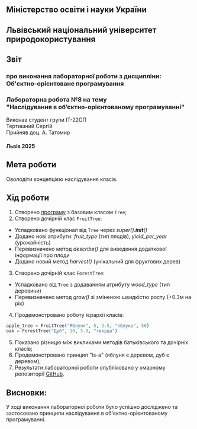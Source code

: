 ## Міністерство освіти і науки України  
## Львівський національний університет природокористування
## Звіт 
### про виконання лабораторної роботи з дисципліни: <br> Об'єктно-орієнтоване програмування 
### Лабораторна робота №8 на тему <br> "Наслідування в об’єктно-орієнтованому програмуванні"
Виконав студент групи ІТ-22СП <br> Тертишний Сергій
<br> Прийняв доц. А. Татомир

#### Львів 2025

## Мета роботи 
Оволодіти концепцією наслідування класів.

## Хід роботи
1. Створено [програму](inheritance.py) з базовим класом `Tree`;
2. Створено дочірній клас `FruitTree`:
- Успадковано функціонал від `Tree` через *super().__init__()*
- Додано нові атрибути: *fruit_type* (тип плодів), *yield_per_year* (урожайність)
- Перевизначено метод *describe()* для виведення додаткової інформації про плоди
- Додано новий метод *harvest()* (унікальний для фруктових дерев)
3. Створено дочірній клас `ForestTree`:
- Успадковано від `Tree` з додаванням атрибуту *wood_type* (тип деревини)
- Перевизначено метод *grow()* зі зміненою швидкістю росту (+0.3м на рік)
4. Продемонстровано роботу ієрархії класів:
```python
apple_tree = FruitTree("Яблуня", 5, 2.5, "яблука", 50)
oak = ForestTree("Дуб", 10, 5.0, "тверда")
```
5. Показано різницю між викликами методів батьківського та дочірніх класів;
6. Продемонстровано принцип "is-a" (яблуня є деревом, дуб є деревом);
6. Результати лабораторної роботи опубліковано у хмарному репозиторії [GitHub](https://github.com/xsp1ke83/oop-it-2025/tree/master/TertishniySergii).

## Висновки: 
У ході виконання лабораторної роботи було успішно досліджено та застосовано принципи наслідування в об'єктно-орієнтованому програмуванні.
